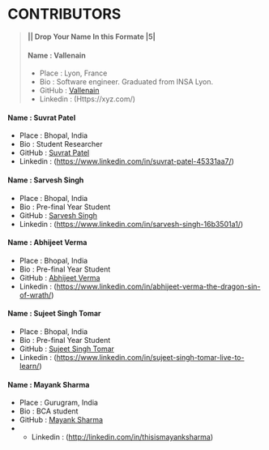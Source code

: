 # CONTRIBUTORS

> **|| Drop Your Name In this Formate |5|**
>#### Name : Vallenain
> - Place : Lyon, France
> - Bio : Software engineer. Graduated from INSA Lyon.
> - GitHub : [Vallenain](https://github.com/Vallenain)
> - Linkedin : (Https://xyz.com/)


#### Name : Suvrat Patel
 - Place : Bhopal, India
 - Bio : Student Researcher
 - GitHub : [Suvrat Patel](https://github.com/MadJokkerr)
 - Linkedin : (https://www.linkedin.com/in/suvrat-patel-45331aa7/)

#### Name : Sarvesh Singh
 - Place : Bhopal, India
 - Bio : Pre-final Year Student
 - GitHub : [Sarvesh Singh](https://github.com/Soullessmars)
 - Linkedin : (https://www.linkedin.com/in/sarvesh-singh-16b3501a1/)

#### Name : Abhijeet Verma
 - Place : Bhopal, India
 - Bio : Pre-final Year Student
 - GitHub : [Abhijeet Verma](https://github.com/xx-abhijeet-xx)
 - Linkedin : (https://www.linkedin.com/in/abhijeet-verma-the-dragon-sin-of-wrath/)

#### Name : Sujeet Singh Tomar
 - Place : Bhopal, India
 - Bio : Pre-final Year Student
 - GitHub : [Sujeet Singh Tomar](https://github.com/sujeettomar60615)
 - Linkedin : (https://www.linkedin.com/in/sujeet-singh-tomar-live-to-learn/)

 #### Name : Mayank Sharma 
 - Place : Gurugram, India
 - Bio : BCA student 
 - GitHub : [Mayank Sharma](https://github.com/mayanksharma-1)
 -  - Linkedin : (http://linkedin.com/in/thisismayanksharma)

